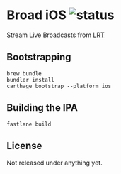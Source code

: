 # Broad iOS ![status](https://github.com/carlossless/broad-ios/workflows/test/badge.svg?branch=master)

Stream Live Broadcasts from [LRT](http://lrt.lt)

## Bootstrapping

```
brew bundle
bundler install
carthage bootstrap --platform ios
```

## Building the IPA

```
fastlane build
```

## License

Not released under anything yet.
